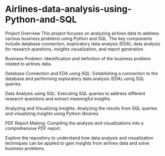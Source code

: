 # Airlines-data-analysis-using-Python-and-SQL
Project Overview
This project focuses on analyzing airlines data to address various business problems using Python and SQL. The key components include database connection, exploratory data analysis (EDA), data analysis for research questions, insights visualization, and report generation.

Business Problem: Identification and definition of the business problem related to airlines data.

Database Connection and EDA using SQL: Establishing a connection to the database and performing exploratory data analysis (EDA) using SQL queries.

Data Analysis using SQL: Executing SQL queries to address different research questions and extract meaningful insights.

Analyzing and Visualizing Insights: Analyzing the results from SQL queries and visualizing insights using Python libraries.

PDF Report Making: Compiling the analysis and visualizations into a comprehensive PDF report.

Explore the repository to understand how data analysis and visualization techniques can be applied to gain insights from airlines data and solve business problems.
